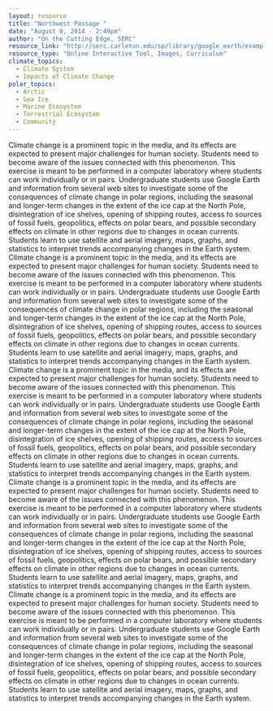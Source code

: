 ```yaml
---
layout: resource
title: "Northwest Passage "
date: "August 8, 2014 - 2:49pm"
author: "On the Cutting Edge, SERC"
resource_link: "http://serc.carleton.edu/sp/library/google_earth/examples/northwest_passage.html"
resource_type: "Online Interactive Tool, Images, Curriculum"
climate_topics:
  - Climate System
  - Impacts of Climate Change
polar_topics:
  - Arctic
  - Sea Ice
  - Marine Ecosystem
  - Terrestrial Ecosystem
  - Community
---
```


Climate change is a prominent topic in the media, and its effects are expected to present major challenges for human society. Students need to become aware of the issues connected with this phenomenon.
This exercise is meant to be performed in a computer laboratory where students can  work individually or in pairs.  Undergraduate students use Google Earth and information from several web sites to investigate some of the consequences of climate change in polar regions, including the seasonal and longer-term changes in the extent of the ice cap at the North Pole, disintegration of ice shelves, opening of shipping routes, access to sources of fossil fuels, geopolitics, effects on polar bears, and possible secondary effects on climate in other regions due to changes in ocean currents. 
Students learn to use satellite and aerial imagery, maps, graphs, and statistics to interpret trends accompanying changes in the Earth system. Climate change is a prominent topic in the media, and its effects are expected to present major challenges for human society. Students need to become aware of the issues connected with this phenomenon.
This exercise is meant to be performed in a computer laboratory where students can  work individually or in pairs.  Undergraduate students use Google Earth and information from several web sites to investigate some of the consequences of climate change in polar regions, including the seasonal and longer-term changes in the extent of the ice cap at the North Pole, disintegration of ice shelves, opening of shipping routes, access to sources of fossil fuels, geopolitics, effects on polar bears, and possible secondary effects on climate in other regions due to changes in ocean currents. 
Students learn to use satellite and aerial imagery, maps, graphs, and statistics to interpret trends accompanying changes in the Earth system. Climate change is a prominent topic in the media, and its effects are expected to present major challenges for human society. Students need to become aware of the issues connected with this phenomenon.
This exercise is meant to be performed in a computer laboratory where students can  work individually or in pairs.  Undergraduate students use Google Earth and information from several web sites to investigate some of the consequences of climate change in polar regions, including the seasonal and longer-term changes in the extent of the ice cap at the North Pole, disintegration of ice shelves, opening of shipping routes, access to sources of fossil fuels, geopolitics, effects on polar bears, and possible secondary effects on climate in other regions due to changes in ocean currents. 
Students learn to use satellite and aerial imagery, maps, graphs, and statistics to interpret trends accompanying changes in the Earth system. Climate change is a prominent topic in the media, and its effects are expected to present major challenges for human society. Students need to become aware of the issues connected with this phenomenon.
This exercise is meant to be performed in a computer laboratory where students can  work individually or in pairs.  Undergraduate students use Google Earth and information from several web sites to investigate some of the consequences of climate change in polar regions, including the seasonal and longer-term changes in the extent of the ice cap at the North Pole, disintegration of ice shelves, opening of shipping routes, access to sources of fossil fuels, geopolitics, effects on polar bears, and possible secondary effects on climate in other regions due to changes in ocean currents. 
Students learn to use satellite and aerial imagery, maps, graphs, and statistics to interpret trends accompanying changes in the Earth system. Climate change is a prominent topic in the media, and its effects are expected to present major challenges for human society. Students need to become aware of the issues connected with this phenomenon.
This exercise is meant to be performed in a computer laboratory where students can  work individually or in pairs.  Undergraduate students use Google Earth and information from several web sites to investigate some of the consequences of climate change in polar regions, including the seasonal and longer-term changes in the extent of the ice cap at the North Pole, disintegration of ice shelves, opening of shipping routes, access to sources of fossil fuels, geopolitics, effects on polar bears, and possible secondary effects on climate in other regions due to changes in ocean currents. 
Students learn to use satellite and aerial imagery, maps, graphs, and statistics to interpret trends accompanying changes in the Earth system.
